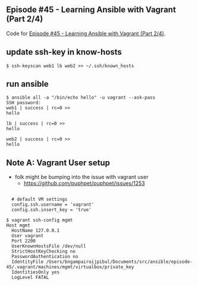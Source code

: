 ## Episode #45 - Learning Ansible with Vagrant (Part 2/4)

Code for [Episode #45 - Learning Ansible with Vagrant (Part 2/4)](https://sysadmincasts.com/episodes/45-learning-ansible-with-vagrant-part-2-4).

## update ssh-key in know-hosts

```
$ ssh-keyscan web1 lb web2 >> ~/.ssh/known_hosts
```

## run ansible 

```
$ ansible all -a "/bin/echo hello" -u vagrant --ask-pass
SSH password:
web1 | success | rc=0 >>
hello

lb | success | rc=0 >>
hello

web2 | success | rc=0 >>
hello
```

## Note A: Vagrant User setup

  * folk might be bumping into the issue with vagrant user
    - https://github.com/puphpet/puphpet/issues/1253

```

  # default VM settings
  config.ssh.username = 'vagrant'
  config.ssh.insert_key = 'true'

$ vagrant ssh-config mgmt
Host mgmt
  HostName 127.0.0.1
  User vagrant
  Port 2200
  UserKnownHostsFile /dev/null
  StrictHostKeyChecking no
  PasswordAuthentication no
  IdentityFile /Users/bngampairoijpibul/Documents/src/ansible/episode-45/.vagrant/machines/mgmt/virtualbox/private_key
  IdentitiesOnly yes
  LogLevel FATAL

```

